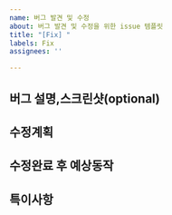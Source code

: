 ```yaml
---
name: 버그 발견 및 수정
about: 버그 발견 및 수정을 위한 issue 템플릿
title: "[Fix] "
labels: Fix
assignees: ''

---
```


**버그 설명,스크린샷(optional)**
---


**수정계획**
---


**수정완료 후 예상동작**
---


**특이사항**
---

